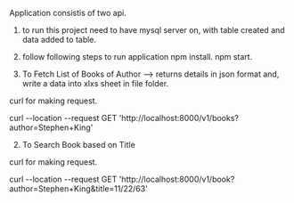 Application consistis of two api.

1) to run this project need to have mysql server on, with table created and data added to table.
2) follow following steps to run application 
npm install.
npm start.


1) To Fetch List of Books of Author --> returns details in json format and, write a data into xlxs sheet in file folder.

curl for making request.

curl --location --request GET 'http://localhost:8000/v1/books?author=Stephen+King'




2) To Search Book based on Title

curl for making request.

curl --location --request GET 'http://localhost:8000/v1/book?author=Stephen+King&title=11/22/63'



